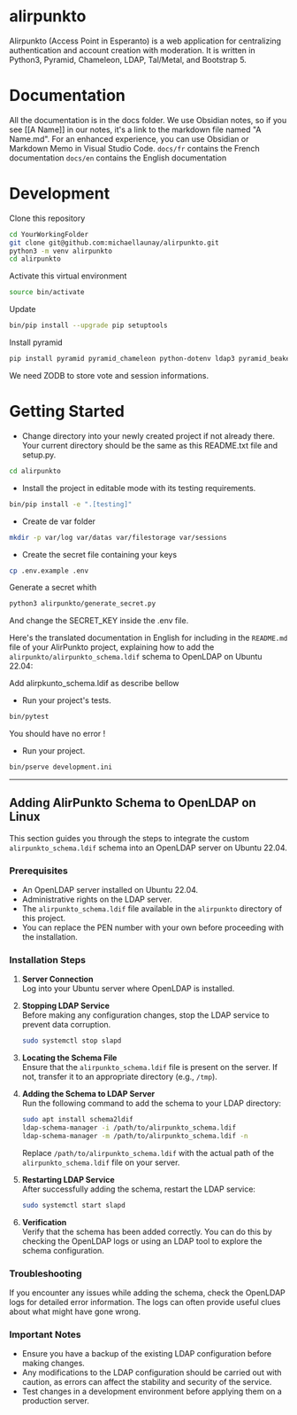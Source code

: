 # alirpunkto
Alirpunkto (Access Point in Esperanto) is a web application for centralizing authentication and account creation with moderation. It is written in Python3, Pyramid, Chameleon, LDAP, Tal/Metal, and Bootstrap 5.

# Documentation
All the documentation is in the docs folder.
We use Obsidian notes, so if you see [[A Name]] in our notes, it's a link to the markdown file named "A Name.md".
For an enhanced experience, you can use Obsidian or Markdown Memo in Visual Studio Code.
`docs/fr` contains the French documentation
`docs/en` contains the English documentation

# Development
Clone this repository
```bash
cd YourWorkingFolder
git clone git@github.com:michaellaunay/alirpunkto.git
python3 -m venv alirpunkto
cd alirpunkto
```

Activate this virtual environment
```bash
source bin/activate
```

Update
```bash
bin/pip install --upgrade pip setuptools
```

Install pyramid
```bash
pip install pyramid pyramid_chameleon python-dotenv ldap3 pyramid_beaker pyramid_mailer py3dns validate_email cryptography bcrypt python-keycloak pyjwt
```

We need ZODB to store vote and session informations.

# Getting Started

- Change directory into your newly created project if not already there. Your
  current directory should be the same as this README.txt file and setup.py.

```bash
cd alirpunkto
```

- Install the project in editable mode with its testing requirements.

```bash
bin/pip install -e ".[testing]"
```

- Create de var folder

```bash
mkdir -p var/log var/datas var/filestorage var/sessions
```

- Create the secret file containing your keys

```bash
cp .env.example .env
```

Generate a secret whith 

```bash
python3 alirpunkto/generate_secret.py
```

And change the SECRET_KEY inside the .env file.

Here's the translated documentation in English for including in the `README.md` file of your AlirPunkto project, explaining how to add the `alirpunkto/alirpunkto_schema.ldif` schema to OpenLDAP on Ubuntu 22.04:

Add alirpkunto_schema.ldif as describe bellow

- Run your project's tests.

```bash
bin/pytest
```

You should have no error !

- Run your project.
```bash
bin/pserve development.ini
```

---

## Adding AlirPunkto Schema to OpenLDAP on Linux

This section guides you through the steps to integrate the custom `alirpunkto_schema.ldif` schema into an OpenLDAP server on Ubuntu 22.04.

### Prerequisites

- An OpenLDAP server installed on Ubuntu 22.04.
- Administrative rights on the LDAP server.
- The `alirpunkto_schema.ldif` file available in the `alirpunkto` directory of this project.
- You can replace the PEN number with your own before proceeding with the installation.

### Installation Steps

1. **Server Connection**  
   Log into your Ubuntu server where OpenLDAP is installed.

2. **Stopping LDAP Service**  
   Before making any configuration changes, stop the LDAP service to prevent data corruption.
   ```bash
   sudo systemctl stop slapd
   ```

3. **Locating the Schema File**  
   Ensure that the `alirpunkto_schema.ldif` file is present on the server. If not, transfer it to an appropriate directory (e.g., `/tmp`).

4. **Adding the Schema to LDAP Server**  
   Run the following command to add the schema to your LDAP directory:
   ```bash
   sudo apt install schema2ldif
   ldap-schema-manager -i /path/to/alirpunkto_schema.ldif
   ldap-schema-manager -m /path/to/alirpunkto_schema.ldif -n
   ```
   Replace `/path/to/alirpunkto_schema.ldif` with the actual path of the `alirpunkto_schema.ldif` file on your server.

5. **Restarting LDAP Service**  
   After successfully adding the schema, restart the LDAP service:
   ```bash
   sudo systemctl start slapd
   ```

6. **Verification**  
   Verify that the schema has been added correctly. You can do this by checking the OpenLDAP logs or using an LDAP tool to explore the schema configuration.

### Troubleshooting

If you encounter any issues while adding the schema, check the OpenLDAP logs for detailed error information. The logs can often provide useful clues about what might have gone wrong.

### Important Notes

- Ensure you have a backup of the existing LDAP configuration before making changes.
- Any modifications to the LDAP configuration should be carried out with caution, as errors can affect the stability and security of the service.
- Test changes in a development environment before applying them on a production server.

